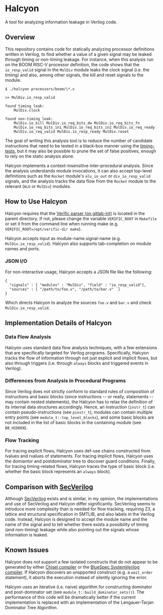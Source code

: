 # Halcyon #

A tool for analyzing information leakage in Verilog code.


## Overview ##

This repository contains code for statically analyzing processor definitions
written in Verilog, to find whether a value of a given signal may be leaked
through timing or non-timing leakage.  For instance, when this analysis run on
the BOOM RISC-V processor definition, the code shows that the `io_resp_valid`
signal in the `MulDiv` module leaks the clock signal (i.e. the timing) and
also, among other signals, the kill and reset signals to the module.

	$ ./halcyon processors/boom/\*.v

	>> MulDiv.io_resp_valid

	found timing leak:
		MulDiv.clock

	found non-timing leak:
		MulDiv.io_kill MulDiv.io_req_bits_dw MulDiv.io_req_bits_fn
		MulDiv.io_req_bits_in1 MulDiv.io_req_bits_in2 MulDiv.io_req_ready
		MulDiv.io_req_valid MulDiv.io_resp_ready MulDiv.reset


The goal of writing this analysis tool is to reduce the number of candidate
instructions that need to be tested in a black-box manner using the
[timing-tests](), but it may also be possible to prune the set of false
positives, enough to rely on the static analysis alone.

Halcyon implements a context-insensitive inter-procedural analysis. Since the
analysis understands module invocations, it can also accept top-level
definitions such as the `Rocket` module's `alu_io_out` or `div_io_resp_valid`
signals, and the analysis tracks the data flow from the `Rocket` module to the
relevant (`ALU` or `MulDiv`) modules.


## How to Use Halcyon ##

Halcyon requires that the [Verific parser (on
gitlab-int)](https://gitlab-int.galois.com/arane/verific) is located in the
parent directory.  If not, please change the variable `VERIFIC_ROOT` in
`Makefile` or set it from the command line when running make (e.g.
`VERIFIC_ROOT=/opt/verific-dir make`).

Halcyon accepts input as module-name.signal-name (e.g. `MulDiv.io_resp_valid`).
Halcyon also supports tab-completion on module names and ports.

### JSON I/O

For non-interactive usage, Halcyon accepts a JSON file like the following:

```
{
  "signals" : [ "modules" : "MulDiv", "field" : "io_resp_valid"],
  "sources" : [ "/path/to/foo.v", "/path/to/bar.v"  ]
}
```

Which directs Halcyon to analyze the sources `foo.v` and `bar.v` and check
`MulDiv.io_resp_valid`.


## Implementation Details of Halcyon ##

### Data Flow Analysis ###
Halcyon uses standard data flow analysis techniques, with a few extensions that
are specifically targeted for Verilog programs.  Specifically, Halcyon tracks
the flow of information through not just explicit and implicit flows, but also
through triggers (i.e. through `always` blocks and triggered events in
Verilog).

### Differences from Analysis in Procedural Programs ###
Since Verilog does not strictly conform to standard rules of
composition of instructions and basic blocks (since instructions -- or really,
statements -- may contain nested statements), the Halcyon has to relax the
definition of its internal data structures accordingly.  Hence, an instruction
(`instr_t`) can contain pseudo-instructions (see `pinstr_t`), modules can
contain multiple entry points (see `module_t::top_level_blocks`), and some
basic blocks are not included in the list of basic blocks in the containing
module (see `BB_HIDDEN`).

### Flow Tracking ###
For tracing explicit flows, Halcyon uses def-use chains constructed from
lvalues and rvalues of statements.  For tracing implicit flows, Halcyon uses
the domiantor and postdominator tree to discover guard conditions.  Finally,
for tracing timing-related flows, Halcyon traces the type of basic block (i.e.
whether the basic block represents an `always` block).


## Comparison with [SecVerilog](http://www.cs.cornell.edu/projects/secverilog/) ##

Although [SecVerilog](http://www.cs.cornell.edu/projects/secverilog/) exists
and is similar, in my opinion, the implementations and use of SecVerilog and
Halcyon differ significantly. SecVerilog seems to introduce more complexity
than is needed for flow tracking, requiring Z3, a lattice and structural
specification in SMTLIB, and also labels in the Verilog code. Instead, Halcyon
is designed to accept the module name and the name of the signal and to tell
whether there exists a possibility of timing (and non-timing) leakage while
also pointing out the signals whose information is leaked.


## Known Issues ##

Halcyon does not support a few isolated constructs that do not appear to be
generated by either [Chisel compiler](https://chisel.eecs.berkeley.edu/) or the
[BlueSpec SystemVerilog compiler](http://wiki.bluespec.com/).  If Halcyon
discovers an unspported construct (e.g. a `wait_order` statement), it aborts
the execution instead of silently ignoring the error.

Halcyon uses an iterative (i.e. naive) algorithm for constructing dominator and
post-dominator set (see `module_t::build_dominator_sets()`).  The performance
of this code will be dramatically better if the current implementation is
replaced with an implementation of the Lengauer-Tarjan Dominator Tree
Algorithm.
